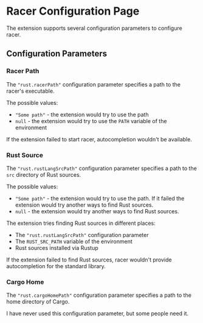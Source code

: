 # Racer Configuration Page

The extension supports several configuration parameters to configure racer.

## Configuration Parameters

### Racer Path

The `"rust.racerPath"` configuration parameter specifies a path to the racer's executable.

The possible values:

* `"Some path"` - the extension would try to use the path
* `null` - the extension would try to use the `PATH` variable of the environment

If the extension failed to start racer, autocompletion wouldn't be available.

### Rust Source

The `"rust.rustLangSrcPath"` configuration parameter specifies a path to the `src` directory of Rust sources.

The possible values:

* `"Some path"` - the extension would try to use the path. If it failed the extension would try another ways to find Rust sources.
* `null` - the extension would try another ways to find Rust sources.

The extension tries finding Rust sources in different places:

* The `"rust.rustLangSrcPath"` configuration parameter
* The `RUST_SRC_PATH` variable of the environment
* Rust sources installed via Rustup

If the extension failed to find Rust sources, racer wouldn't provide autocompletion for the standard library.

### Cargo Home

The `"rust.cargoHomePath"` configuration parameter specifies a path to the home directory of Cargo.

I have never used this configuration parameter, but some people need it.
